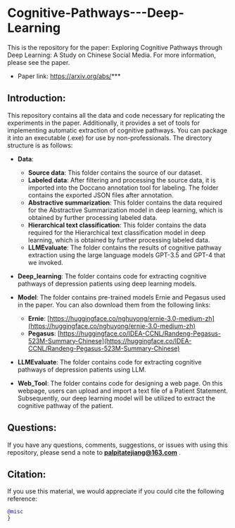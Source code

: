 # Cognitive-Pathways---Deep-Learning
This is the repository for the paper: Exploring Cognitive Pathways through Deep Learning: A Study on Chinese Social Media. For more information, please see the paper. 
* Paper link: https://arxiv.org/abs/***


## Introduction:
This repository contains all the data and code necessary for replicating the experiments in the paper. Additionally, it provides a set of tools for implementing automatic extraction of cognitive pathways. You can package it into an executable (.exe) for use by non-professionals.
The directory structure is as follows:
* **Data**:
  * **Source data**: This folder contains the source of our dataset.
  * **Labeled data**: After filtering and processing the source data, it is imported into the Doccano annotation tool for labeling. The folder contains the exported JSON files after annotation.
  * **Abstractive summarization**: This folder contains the data required for the Abstractive Summarization model in deep learning, which is obtained by further processing labeled data.
  * **Hierarchical text classification**: This folder contains the data required for the Hierarchical text classification model in deep learning, which is obtained by further processing labeled data.
  * **LLMEvaluate**: The folder contains the results of cognitive pathway extraction using the large language models GPT-3.5 and GPT-4 that we invoked.

* **Deep_learning**:
The folder contains code for extracting cognitive pathways of depression patients using deep learning models.

* **Model**:
The folder contains pre-trained models Ernie and Pegasus used in the paper. You can also download them from the following links:
  * **Ernie**: [https://huggingface.co/nghuyong/ernie-3.0-medium-zh](https://huggingface.co/nghuyong/ernie-3.0-medium-zh)
  * **Pegasus**: [https://huggingface.co/IDEA-CCNL/Randeng-Pegasus-523M-Summary-Chinese](https://huggingface.co/IDEA-CCNL/Randeng-Pegasus-523M-Summary-Chinese)

* **LLMEvaluate**:
The folder contains code for extracting cognitive pathways of depression patients using LLM.

* **Web_Tool**:
The folder contains code for designing a web page. On this webpage, users can upload and import a text file of a Patient Statement. Subsequently, our deep learning model will be utilized to extract the cognitive pathway of the patient.


## Questions:
If you have any questions, comments, suggestions, or issues with using this repository, please send a note to **palpitatejiang@163.com** . 

## Citation:
If you use this material, we would appreciate if you could cite the following reference:
```bibtex
@misc
}
```
